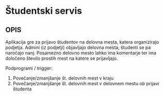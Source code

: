 # Študentski servis

## OPIS
Aplikacija gre za prijavo študentov na delovna mesta, katera organizirajo podjetja.
Admini (iz podjetji) objavljajo delovna mesta, študenti se pa naročajo nanj.
Posamezno delovno mesto lahko ima komentarje ter ima določeno število prostih mest na katere se prijavljajo.

Podprogrami / trigger:
1. Povečanje/zmanjšanje št. delovnih mest v kraju
2. Povečanje/zmanjšanje št. delovnih mest v delovnem mestu ob prijavi študenta

